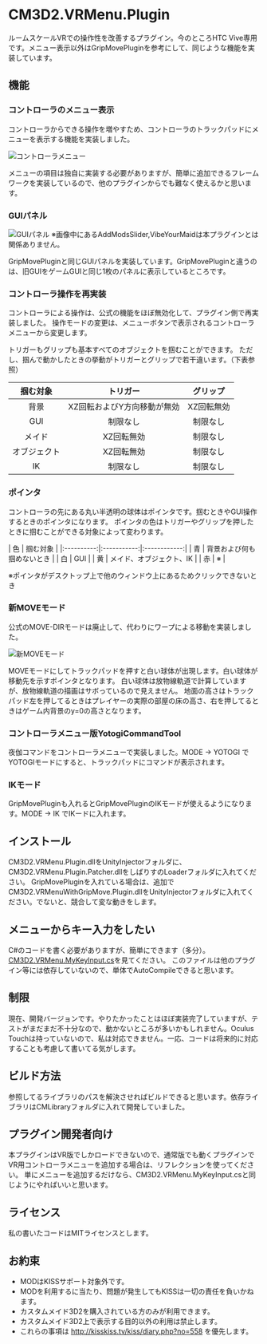 # CM3D2.VRMenu.Plugin
ルームスケールVRでの操作性を改善するプラグイン。今のところHTC Vive専用です。メニュー表示以外はGripMovePluginを参考にして、同じような機能を実装しています。

## 機能
### コントローラのメニュー表示

コントローラからできる操作を増やすため、コントローラのトラックパッドにメニューを表示する機能を実装しました。

![コントローラメニュー](http://i.imgur.com/u2Za50vh.jpg)

メニューの項目は独自に実装する必要がありますが、簡単に追加できるフレームワークを実装しているので、他のプラグインからでも難なく使えるかと思います。

### GUIパネル

![GUIパネル](http://i.imgur.com/vpLTZVah.jpg)
※画像中にあるAddModsSlider,VibeYourMaidは本プラグインとは関係ありません。

GripMovePluginと同じGUIパネルを実装しています。GripMovePluginと違うのは、旧GUIをゲームGUIと同じ1枚のパネルに表示しているところです。

### コントローラ操作を再実装

コントローラによる操作は、公式の機能をほぼ無効化して、プラグイン側で再実装しました。
操作モードの変更は、メニューボタンで表示されるコントローラメニューから変更します。

トリガーもグリップも基本すべてのオブジェクトを掴むことができます。
ただし、掴んで動かしたときの挙動がトリガーとグリップで若干違います。（下表参照）

| 掴む対象 | トリガー | グリップ |
|:----------:|:-----------:|:------------:|
| 背景 | XZ回転およびY方向移動が無効 | XZ回転無効 |
| GUI | 制限なし | 制限なし |
| メイド | XZ回転無効 | 制限なし |
| オブジェクト | XZ回転無効 | 制限なし |
| IK | 制限なし | 制限なし |

### ポインタ

コントローラの先にある丸い半透明の球体はポインタです。掴むときやGUI操作するときのポインタになります。
ポインタの色はトリガーやグリップを押したときに掴むことができる対象によって変わります。

| 色 | 掴む対象 |
|:----------:|:-----------:|:------------:|
| 青 | 背景および何も掴めないとき |
| 白 | GUI |
| 黄 | メイド、オブジェクト、IK |
| 赤 | ※ |

※ポインタがデスクトップ上で他のウィンドウ上にあるためクリックできないとき

### 新MOVEモード

公式のMOVE-DIRモードは廃止して、代わりにワープによる移動を実装しました。

![新MOVEモード](http://i.imgur.com/RVkTnJth.jpg)

MOVEモードにしてトラックパッドを押すと白い球体が出現します。白い球体が移動先を示すポインタとなります。
白い球体は放物線軌道で計算していますが、放物線軌道の描画はサボっているので見えません。
地面の高さはトラックパッド左を押してるときはプレイヤーの実際の部屋の床の高さ、右を押してるときはゲーム内背景のy=0の高さとなります。

### コントローラメニュー版YotogiCommandTool

夜伽コマンドをコントローラメニューで実装しました。MODE -> YOTOGI でYOTOGIモードにすると、トラックパッドにコマンドが表示されます。

### IKモード

GripMovePluginも入れるとGripMovePluginのIKモードが使えるようになります。MODE -> IK でIKードに入れます。

## インストール

CM3D2.VRMenu.Plugin.dllをUnityInjectorフォルダに、CM3D2.VRMenu.Plugin.Patcher.dllをしばりすのLoaderフォルダに入れてください。
GripMovePluginを入れている場合は、追加でCM3D2.VRMenuWithGripMove.Plugin.dllをUnityInjectorフォルダに入れてください。でないと、競合して変な動きをします。

## メニューからキー入力をしたい

C#のコードを書く必要がありますが、簡単にできます（多分）。[CM3D2.VRMenu.MyKeyInput.cs](https://github.com/nekopanda/CM3D2.VRMenu.Plugin/blob/master/CM3D2.VRMenu.MyKeyInput/CM3D2.VRMenu.MyKeyInput.cs)を見てください。
このファイルは他のプラグイン等には依存していないので、単体でAutoCompileできると思います。

## 制限

現在、開発バージョンです。やりたかったことはほぼ実装完了していますが、テストがまだまだ不十分なので、動かないところが多いかもしれません。Oculus Touchは持っていないので、私は対応できません。一応、コードは将来的に対応することも考慮して書いてる気がします。

## ビルド方法

参照してるライブラリのパスを解決させればビルドできると思います。依存ライブラリはCMLibraryフォルダに入れて開発していました。

## プラグイン開発者向け

本プラグインはVR版でしかロードできないので、通常版でも動くプラグインでVR用コントローラメニューを追加する場合は、リフレクションを使ってください。
単にメニューを追加するだけなら、CM3D2.VRMenu.MyKeyInput.csと同じようにやればいいと思います。

## ライセンス

私の書いたコードはMITライセンスとします。

## お約束

- MODはKISSサポート対象外です。
- MODを利用するに当たり、問題が発生してもKISSは一切の責任を負いかねます。
- カスタムメイド3D2を購入されている方のみが利用できます。
- カスタムメイド3D2上で表示する目的以外の利用は禁止します。
- これらの事項は http://kisskiss.tv/kiss/diary.php?no=558 を優先します。

